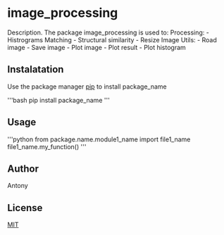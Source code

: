 # image_processing

Description.
The package image_processing is used to:
    Processing:
        - Histrograms Matching
        - Structural similarity
        - Resize Image
    Utils: 
        - Road image
        - Save image
        - Plot image
        - Plot result
        - Plot histogram

## Instalatation
Use the package manager [pip](https://pypi.pypa.io/en/stable/) to install package_name

'''bash
pip install package_name
'''

## Usage

'''python
from package.name.module1_name import file1_name
file1_name.my_function()
'''

## Author
Antony

## License
[MIT](https://chooselicense.com/licenses/mit/)